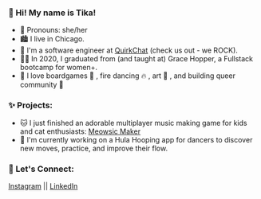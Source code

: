 ### 👋 Hi! My name is Tika!

- 👸 Pronouns: she/her
- 🏙 I live in Chicago.
- 👾 I'm a software engineer at [QuirkChat][5] (check us out - we ROCK).
- 👩‍🏫 In 2020, I graduated from (and taught at) Grace Hopper, a Fullstack bootcamp for women+.
- 💜 I love boardgames 🎲 , fire dancing 🔥 , art 🎨 , and building queer community 🌈 

### ✨ Projects:
- 🐱 I just finished an adorable multiplayer music making game for kids and cat enthusiasts: [Meowsic Maker][3]
- 💃 I'm currently working on a Hula Hooping app for dancers to discover new moves, practice, and improve their flow.

### 🧩 Let's Connect:
<!-- Social Media:-->
[Instagram][1] || [LinkedIn][2] 

<!-- ### 🤓 My NERD stack: -->

<!-- Icons -->
<!-- Links -->
[1]: https://instagram.com/tikallyn
[2]: https://www.linkedin.com/in/tika-llyn/
[3]: http://meowsicmaker.herokuapp.com
[4]: https://cryptozombies.io/
[5]: http://quirkchat.com
